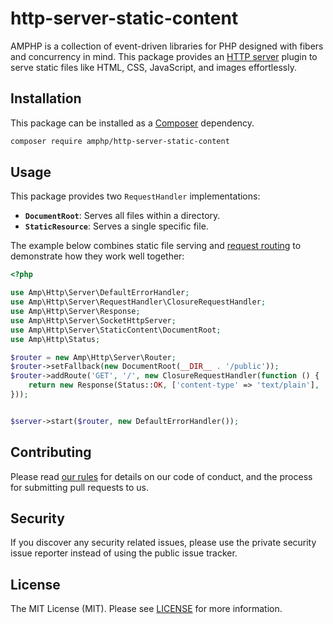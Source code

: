 # http-server-static-content

AMPHP is a collection of event-driven libraries for PHP designed with fibers and concurrency in mind. This package provides an [HTTP server](https://amphp.org/http-server) plugin to serve static files like HTML, CSS, JavaScript, and images effortlessly. 

## Installation

This package can be installed as a [Composer](https://getcomposer.org/) dependency.

```bash
composer require amphp/http-server-static-content
```

## Usage

This package provides two `RequestHandler` implementations:
 - **`DocumentRoot`**: Serves all files within a directory.
 - **`StaticResource`**: Serves a single specific file.

The example below combines static file serving and [request routing](https://amphp.org/http-server-router) to demonstrate how they work well together:

```php
<?php

use Amp\Http\Server\DefaultErrorHandler;
use Amp\Http\Server\RequestHandler\ClosureRequestHandler;
use Amp\Http\Server\Response;
use Amp\Http\Server\SocketHttpServer;
use Amp\Http\Server\StaticContent\DocumentRoot;
use Amp\Http\Status;

$router = new Amp\Http\Server\Router;
$router->setFallback(new DocumentRoot(__DIR__ . '/public'));
$router->addRoute('GET', '/', new ClosureRequestHandler(function () {
    return new Response(Status::OK, ['content-type' => 'text/plain'], 'Hello, world!');
}));


$server->start($router, new DefaultErrorHandler());
```

## Contributing

Please read [our rules](https://amphp.org/contributing) for details on our code of conduct, and the process for submitting pull requests to us.

## Security

If you discover any security related issues, please use the private security issue reporter instead of using the public issue tracker.

## License

The MIT License (MIT). Please see [LICENSE](./LICENSE) for more information.
